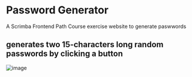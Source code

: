 # Password Generator
A Scrimba Frontend Path Course exercise website to generate paswwords

## generates two 15-characters long random passwords by clicking a button

![image](https://user-images.githubusercontent.com/57393100/192110165-afd5a7df-79ff-4837-8e85-37a159cd8a3a.png)
